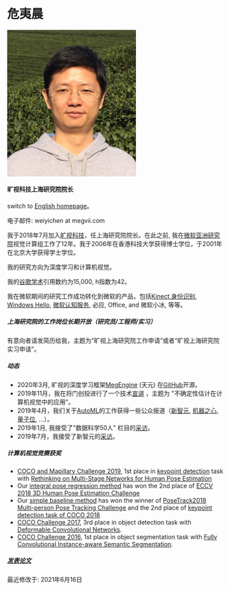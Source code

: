 **危夷晨**
==========
<img src="./yichen_2014_crop.jpg" alt="drawing" width="300px" align="left"/> 

<br clear="all" />

<!--- do not know how to resize the image --->
<!--- ![](https://yichenwei.github.io/yichen_2014_crop.jpg) --->

<!--- comment ---> 

#### **旷视科技上海研究院院长**

switch to [English homepage](index.html)。

电子邮件: weiyichen at megvii.com

我于2018年7月加入[旷视科技](https://megvii.com/)，任上海研究院院长。在此之前, 我在[微软亚洲研究院](https://www.msra.cn/)视觉计算组工作了12年。我于2006年在香港科技大学获得博士学位，于2001年在北京大学获得学士学位。

我的研究方向为深度学习和计算机视觉。

我的[谷歌学术](https://scholar.google.com/citations?hl=en&pli=1&user=O7A6nYMAAAAJ)引用数约为15,000, h指数为42。

我在微软期间的研究工作成功转化到微软的产品，包括[Kinect 身份识别](https://ieeexplore.ieee.org/document/5742015/), [Windows Hello](https://www.youtube.com/watch?v=1AsoSnOmhvU), [微软认知服务](https://azure.microsoft.com/en-us/services/cognitive-services/), 必应, Office, and 微软小冰, 等等。

##### 上海研究院的工作岗位长期开放（研究员/工程师/实习）

有意向者请发简历给我，主题为“旷视上海研究院工作申请”或者“旷视上海研究院实习申请”。

##### 动态

- 2020年3月, 旷视的深度学习框架[MegEngine](https://megengine.org.cn/) (天元) 在[GitHub](https://github.com/MegEngine)开源。
- 2019年11月，我在将门创投进行了一个技术[宣讲](https://www.bilibili.com/video/av77388408) ，主题为 "不确定性估计在计算机视觉中的应用"。
- 2019年4月，我们关于[AutoML](https://arxiv.org/abs/1904.00420)的工作获得一些公众报道（[新智元](https://mp.weixin.qq.com/s/Dmml7DrujXnOAEhU7vugmw), [机器之心](https://mp.weixin.qq.com/s/0_zFoMUh-4s8BKl2rSzmig), [量子位](https://mp.weixin.qq.com/s/pCsZi7INorI0HN7o5zf1Bw), ...）。
- 2019年1月, 我接受了"数据科学50人" 栏目的[采访](https://new.qq.com/omn/20190110/20190110A0G9OG.html)。
- 2019年7月，我接受了新智元的[采访](https://baijiahao.baidu.com/s?id=1607139006385580393&wfr=spider&for=pc)。

##### 计算机视觉竞赛获奖

- [COCO and Mapillary Challenge 2019](http://cocodataset.org/workshop/coco-mapillary-iccv-2019.html), 1st place in [keypoint detection](http://cocodataset.org/index.htm#keypoints-2019) task with [Rethinking on Multi-Stage Networks for Human Pose Estimation](https://arxiv.org/abs/1901.00148)
- Our [integral pose regression method](https://github.com/JimmySuen/integral-human-pose) has won the 2nd place of  [ECCV 2018 3D Human Pose Estimation Challenge](http://vision.imar.ro/human3.6m/ranking.php)
- Our [simple baseline method](https://github.com/Microsoft/human-pose-estimation.pytorch) has won the winner of  [PoseTrack2018 Multi-person Pose Tracking Challenge](https://posetrack.net/workshops/eccv2018/posetrack_eccv_2018_results.html) and the 2nd place of  [keypoint detection task of COCO 2018](http://cocodataset.org/#keypoints-leaderboard)
- [COCO Challenge 2017](https://places-coco2017.github.io/#winners), 3rd place in object detection task with [Deformable Convolutional Networks](https://github.com/msracver/Deformable-ConvNets).
- [COCO Challenge 2016](http://image-net.org/challenges/ilsvrc+coco2016), 1st place in object segmentation task with [Fully Convolutional Instance-aware Semantic Segmentation](https://github.com/msracver/FCIS).

##### [发表论文](publications.html)

最近修改于: 2021年6月16日
